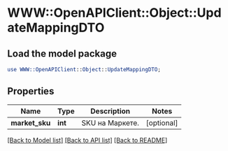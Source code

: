 # WWW::OpenAPIClient::Object::UpdateMappingDTO

## Load the model package
```perl
use WWW::OpenAPIClient::Object::UpdateMappingDTO;
```

## Properties
Name | Type | Description | Notes
------------ | ------------- | ------------- | -------------
**market_sku** | **int** | SKU на Маркете. | [optional] 

[[Back to Model list]](../README.md#documentation-for-models) [[Back to API list]](../README.md#documentation-for-api-endpoints) [[Back to README]](../README.md)


